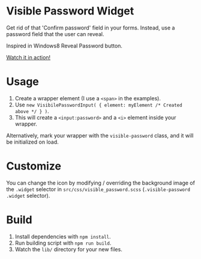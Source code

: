 Visible Password Widget
===

Get rid of that 'Confirm password' field in your forms. Instead, use a password field that the user can reveal.

Inspired in Windows8 Reveal Password button.

[Watch it in action!](http://jsfiddle.net/2yrbcng0/)

# Usage

1. Create a wrapper element (I use a `<span>` in the examples).
2. Use `new VisibilePasswordInput( { element: myElement /* Created above */ } )`.
3. This will create a `<input:password>` and a `<i>` element inside your wrapper.

Alternatively, mark your wrapper with the `visible-password` class, and it will be initialized on load.
 
# Customize

You can change the icon by modifying / overriding the background image of the `.widget` selector in 
`src/css/visible_password.scss` (`.visible-password .widget` selector).

# Build

1. Install dependencies with `npm install`.
2. Run building script with `npm run build`.
3. Watch the `lib/` directory for your new files.